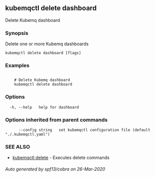 ## kubemqctl delete dashboard

Delete Kubemq dashboard

### Synopsis

Delete one or more Kubemq dashboards

```
kubemqctl delete dashboard [flags]
```

### Examples

```

 	# Delete Kubemq dashboard
	kubemqctl delete dashboard

```

### Options

```
  -h, --help   help for dashboard
```

### Options inherited from parent commands

```
      --config string   set kubemqctl configuration file (default "./.kubemqctl.yaml")
```

### SEE ALSO

* [kubemqctl delete](kubemqctl_delete.md)	 - Executes delete commands

###### Auto generated by spf13/cobra on 26-Mar-2020
